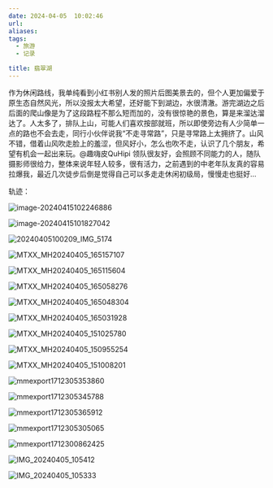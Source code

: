 ```yaml
---
date: 2024-04-05  10:02:46
url: 
aliases: 
tags: 
  - 旅游 
  - 记录 

title: 翡翠湖
---
```






作为休闲路线，我单纯看到小红书别人发的照片后图美景去的，但个人更加偏爱于原生态自然风光，所以没报太大希望，还好能下到湖边，水很清澈。游完湖边之后后面的爬山像是为了这段路程不那么短而加的，没有很惊艳的景色，算是来溜达溜达了。人太多了，排队上山，可能人们喜欢按部就班，所以即使旁边有人少简单一点的路也不会去走，同行小伙伴说我“不走寻常路”，只是寻常路上太拥挤了。山风不错，借着山风吹走脸上的羞涩，但风好小，怎么也吹不走，认识了几个朋友，希望有机会一起出来玩。@趣嗨皮QuHipi 领队很友好，会照顾不同能力的人，随队摄影师很给力，整体来说年轻人较多，很有活力，之前遇到的中老年队友真的容易拉爆我，最近几次徒步后倒是觉得自己可以多走走休闲初级局，慢慢走也挺好…



轨迹：

![image-20240415102246886](https://kiftravel.oss-cn-beijing.aliyuncs.com/img/202404151022255.png)

![image-20240415101827042](https://kiftravel.oss-cn-beijing.aliyuncs.com/img/202404151019866.png)


![20240405100209_IMG_5174](https://kiftravel.oss-cn-beijing.aliyuncs.com/img/202404151020295.JPG)

![MTXX_MH20240405_165157107](https://kiftravel.oss-cn-beijing.aliyuncs.com/img/202404151020530.jpg)

![MTXX_MH20240405_165115604](https://kiftravel.oss-cn-beijing.aliyuncs.com/img/202404151020743.jpg)

![MTXX_MH20240405_165058276](https://kiftravel.oss-cn-beijing.aliyuncs.com/img/202404151020911.jpg)

![MTXX_MH20240405_165048304](https://kiftravel.oss-cn-beijing.aliyuncs.com/img/202404151020048.jpg)

![MTXX_MH20240405_165031928](https://kiftravel.oss-cn-beijing.aliyuncs.com/img/202404151020212.jpg)

![MTXX_MH20240405_151025780](https://kiftravel.oss-cn-beijing.aliyuncs.com/img/202404151019714.jpg)

![MTXX_MH20240405_150955254](https://kiftravel.oss-cn-beijing.aliyuncs.com/img/202404151019553.jpg)

![MTXX_MH20240405_151008201](https://kiftravel.oss-cn-beijing.aliyuncs.com/img/202404151019414.jpg)

![mmexport1712305353860](https://kiftravel.oss-cn-beijing.aliyuncs.com/img/202404151019185.jpg)

![mmexport1712305345788](https://kiftravel.oss-cn-beijing.aliyuncs.com/img/202404151019302.jpg)

![mmexport1712305365912](https://kiftravel.oss-cn-beijing.aliyuncs.com/img/202404151019879.jpg)

![mmexport1712305305065](https://kiftravel.oss-cn-beijing.aliyuncs.com/img/202404151019771.jpg)

![mmexport1712300862425](https://kiftravel.oss-cn-beijing.aliyuncs.com/img/202404151019017.jpg)

![IMG_20240405_105412](https://kiftravel.oss-cn-beijing.aliyuncs.com/img/202404151019911.jpg)

![IMG_20240405_105333](https://kiftravel.oss-cn-beijing.aliyuncs.com/img/202404151019575.jpg)
